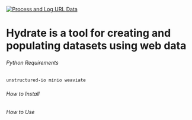 [![Process and Log URL Data](https://github.com/Cdaprod/hydrate/actions/workflows/hydrate-ts-workflow.yml/badge.svg)](https://github.com/Cdaprod/hydrate/actions/workflows/hydrate-ts-workflow.yml)

# Hydrate is a tool for creating and populating datasets using web data

###### Python Requirements
```bash
unstructured-io minio weaviate
```

###### How to Install

###### How to Use